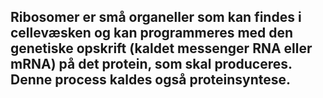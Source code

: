 ## Ribosomer er små organeller som kan findes i cellevæsken og kan programmeres med den genetiske opskrift (kaldet messenger RNA eller mRNA) på det protein, som skal produceres. Denne process kaldes også proteinsyntese.

